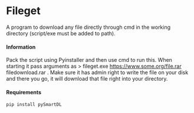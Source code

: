 # Fileget
A program to download any file directly through cmd in the working directory (script/exe must be added to path).

#### Information
Pack the script using Pyinstaller and then use cmd to run this. When starting it pass arguments as > fileget.exe https://www.some.org/file.rar filedownload.rar . Make sure it has admin right to write the file on your disk and there you go, it will download that file right into your directory.

#### Requirements
    pip install pySmartDL
